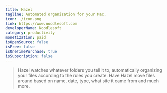 ```yaml
---
title: Hazel
tagline: Automated organization for your Mac.
icon: ./icon.png
link: https://www.noodlesoft.com
developerName: Noodlesoft
category: productivity
monetization: paid
isOpenSource: false
isFree: false
isOneTimePurchase: true
isSubscription: false
---
```


> Hazel watches whatever folders you tell it to, automatically organizing your files according to the rules you create. Have Hazel move files around based on name, date, type, what site it came from and much more.
